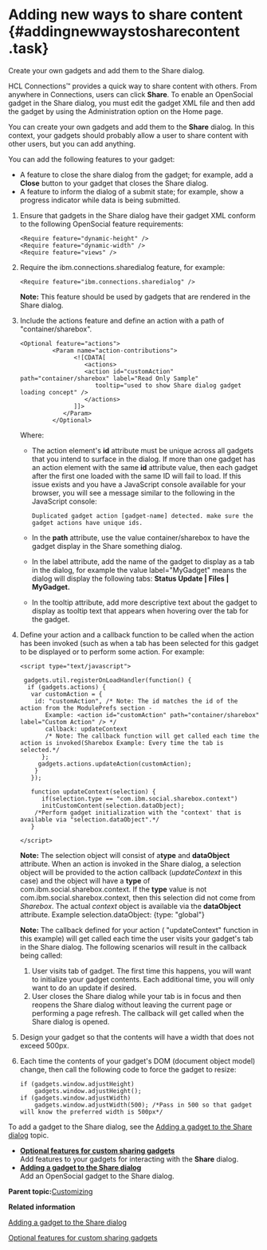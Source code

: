 # Adding new ways to share content {#addingnewwaystosharecontent .task}

Create your own gadgets and add them to the Share dialog.

HCL Connections™ provides a quick way to share content with others. From anywhere in Connections, users can click **Share**. To enable an OpenSocial gadget in the Share dialog, you must edit the gadget XML file and then add the gadget by using the Administration option on the Home page.

You can create your own gadgets and add them to the **Share** dialog. In this context, your gadgets should probably allow a user to share content with other users, but you can add anything.

You can add the following features to your gadget:

-   A feature to close the share dialog from the gadget; for example, add a **Close** button to your gadget that closes the Share dialog.
-   A feature to inform the dialog of a submit state; for example, show a progress indicator while data is being submitted.

1.  Ensure that gadgets in the Share dialog have their gadget XML conform to the following OpenSocial feature requirements:

    ```
    <Require feature="dynamic-height" />
    <Require feature="dynamic-width" />
    <Require feature="views" />
    ```

2.  Require the ibm.connections.sharedialog feature, for example:

    ```
    <Require feature="ibm.connections.sharedialog" />
    ```

    **Note:** This feature should be used by gadgets that are rendered in the Share dialog.

3.  Include the actions feature and define an action with a path of "container/sharebox".

    ```
    <Optional feature="actions">
             <Param name="action-contributions">
                   <![CDATA[
                      <actions>
                      <action id="customAction" path="container/sharebox" label="Read Only Sample" 
                         tooltip="used to show Share dialog gadget loading concept" />
                      </actions>
                   ]]>
                </Param>
             </Optional>
    ```

    Where:

    -   The action element's **id** attribute must be unique across all gadgets that you intend to surface in the dialog. If more than one gadget has an action element with the same **id** attribute value, then each gadget after the first one loaded with the same ID will fail to load. If this issue exists and you have a JavaScript console available for your browser, you will see a message similar to the following in the JavaScript console:

        ```
        Duplicated gadget action [gadget-name] detected. make sure the gadget actions have unique ids.
        ```

    -   In the **path** attribute, use the value container/sharebox to have the gadget display in the Share something dialog.
    -   In the label attribute, add the name of the gadget to display as a tab in the dialog, for example the value label="MyGadget" means the dialog will display the following tabs: **Status Update \| Files \| MyGadget.**
    -   In the tooltip attribute, add more descriptive text about the gadget to display as tooltip text that appears when hovering over the tab for the gadget.
4.  Define your action and a callback function to be called when the action has been invoked \(such as when a tab has been selected for this gadget to be displayed or to perform some action. For example:

    ```
    <script type="text/javascript">
     
     gadgets.util.registerOnLoadHandler(function() {
      if (gadgets.actions) {
       var customAction = {
        id: "customAction", /* Note: The id matches the id of the action from the ModulePrefs section - 
           Example: <action id="customAction" path="container/sharebox" label="Custom Action" /> */            
           callback: updateContext  
           /* Note: The callback function will get called each time the action is invoked(Sharebox Example: Every time the tab is selected.*/
          };
         gadgets.actions.updateAction(customAction);
        }
       });
     
       function updateContext(selection) {
          if(selection.type == "com.ibm.social.sharebox.context")
          initCustomContent(selection.dataObject);
        /*Perform gadget initialization with the "context' that is available via "selection.dataObject".*/
       }
     
    </script>
    ```

    **Note:** The selection object will consist of a**type** and **dataObject** attribute. When an action is invoked in the Share dialog, a selection object will be provided to the action callback \(*updateContext* in this case\) and the object will have a **type** of com.ibm.social.sharebox.context. If the **type** value is not com.ibm.social.sharebox.context, then this selection did not come from *Sharebox*. The actual *context* object is available via the **dataObject** attribute. Example selection.dataObject: \{type: "global"\}

    **Note:** The callback defined for your action \( "updateContext" function in this example\) will get called each time the user visits your gadget's tab in the Share dialog. The following scenarios will result in the callback being called:

    1.  User visits tab of gadget. The first time this happens, you will want to initialize your gadget contents. Each additional time, you will only want to do an update if desired.
    2.  User closes the Share dialog while your tab is in focus and then reopens the Share dialog without leaving the current page or performing a page refresh. The callback will get called when the Share dialog is opened.
5.  Design your gadget so that the contents will have a width that does not exceed 500px.

6.  Each time the contents of your gadget's DOM \(document object model\) change, then call the following code to force the gadget to resize:

    ```
    if (gadgets.window.adjustHeight)
        gadgets.window.adjustHeight();
    if (gadgets.window.adjustWidth)
        gadgets.window.adjustWidth(500); /*Pass in 500 so that gadget will know the preferred width is 500px*/
    ```


To add a gadget to the Share dialog, see the [Adding a gadget to the Share dialog](t_add_gadget_to_share.md) topic.

-   **[Optional features for custom sharing gadgets](../customize/r_customize_sharebox_gadgets_optional.md)**  
Add features to your gadgets for interacting with the **Share** dialog.
-   **[Adding a gadget to the Share dialog](../customize/t_add_gadget_to_share.md)**  
Add an OpenSocial gadget to the Share dialog.

**Parent topic:**[Customizing](../customize/c_customize_overview.md)

**Related information**  


[Adding a gadget to the Share dialog](../customize/t_add_gadget_to_share.md)

[Optional features for custom sharing gadgets](../customize/r_customize_sharebox_gadgets_optional.md)

